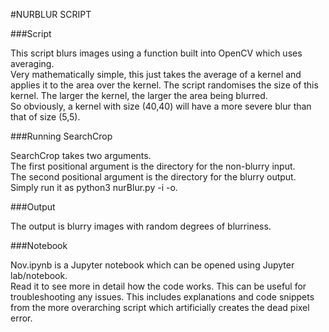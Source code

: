 #NURBLUR SCRIPT

###Script

This script blurs images using a function built into OpenCV which uses averaging.  
Very mathematically simple, this just takes the average of a kernel and applies
it to the area over the kernel. The script randomises the size of this kernel.
The larger the kernel, the larger the area being blurred.  
So obviously, a kernel with size (40,40) will have a more severe blur than that
of size (5,5).

###Running SearchCrop

SearchCrop takes two arguments.  
The first positional argument is the directory for the non-blurry input.  
The second positional argument is the directory for the blurry output.  
Simply run it as python3 nurBlur.py -i -o.

###Output

The output is blurry images with random degrees of blurriness. 

###Notebook

Nov.ipynb is a Jupyter notebook which can be opened using Jupyter lab/notebook.  
Read it to see more in detail how the code works. This can be useful for
troubleshooting any issues. This includes explanations and code snippets from
the more overarching script which artificially creates the dead pixel error.
